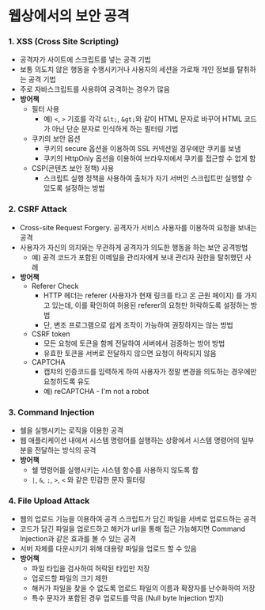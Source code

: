 # 웹상에서의 보안 공격
### 1. XSS (Cross Site Scripting)
* 공격자가 사이트에 스크립트를 넣는 공격 기법
* 보통 의도치 않은 행동을 수행시키거나 사용자의 세션을 가로채 개인 정보를 탈취하는 공격 기법
* 주로 자바스크립트를 사용하여 공격하는 경우가 많음
* **방어책**
  * 필터 사용
    * 예) `<`, `>` 기호를 각각 `&lt;`, `&gt;`와 같이 HTML 문자로 바꾸어 HTML 코드가 아닌 단순 문자로 인식하게 하는 필터링 기법
  * 쿠키의 보안 옵션
    * 쿠키의 secure 옵션을 이용하여 SSL 커넥션일 경우에만 쿠키를 보냄
    * 쿠키의 HttpOnly 옵션을 이용하여 브라우저에서 쿠키를 접근할 수 없게 함
  * CSP(콘텐츠 보안 정책) 사용
    * 스크립트 실행 정책을 사용하여 출처가 자기 서버인 스크립트만 실행할 수 있도록 설정하는 방법
### 2. CSRF Attack
* Cross-site Request Forgery. 공격자가 서비스 사용자를 이용하여 요청을 보내는 공격
* 사용자가 자신의 의지와는 무관하게 공격자가 의도한 행동을 하는 보안 공격방법
  * 예) 공격 코드가 포함된 이메일을 관리자에게 보내 관리자 권한을 탈취했던 사례
* **방어책**
  * Referer Check
    * HTTP 헤더는 referer (사용자가 현재 링크를 타고 온 근원 페이지) 를 가지고 있는데, 이를 확인하여 허용된 referer의 요청만 허락하도록 설정하는 방법
    * 단, 변조 프로그램으로 쉽게 조작이 가능하여 권장하지는 않는 방법
  * CSRF token
    * 모든 요청에 토큰을 함께 전달하여 서버에서 검증하는 방어 방법
    * 유효한 토큰을 서버로 전달하지 않으면 요청이 허락되지 않음
  * CAPTCHA
    * 캡챠의 인증코드를 입력하게 하여 사용자가 정말 변경을 의도하는 경우에만 요청하도록 유도
    * 예) reCAPTCHA - I'm not a robot
### 3. Command Injection
* 쉘을 실행시키는 로직을 이용한 공격
* 웹 애플리케이션 내에서 시스템 명령어를 실행하는 상황에서 시스템 명령어의 일부분을 전달하는 방식의 공격
* **방어책**
  * 쉘 명령어를 실행시키는 시스템 함수를 사용하지 않도록 함
  * `|`, `&`, `;`, `>`, `<` 와 같은 민감한 문자 필터링
### 4. File Upload Attack
* 웹의 업로드 기능을 이용하여 공격 스크립트가 담긴 파일을 서버로 업로드하는 공격
* 코드가 담긴 파일을 업로드하고 해커가 url을 통해 접근 가능해지면 Command Injection과 같은 효과를 볼 수 있는 공격
* 서버 자체를 다운시키기 위해 대용량 파일을 업로드 할 수 있음
* **방어책**
  * 파일 타입을 검사하여 허락된 타입만 저장
  * 업로드할 파일의 크기 제한
  * 해커가 파일을 찾을 수 없도록 업로드 파일의 이름과 확장자를 난수화하여 저장
  * 특수 문자가 포함된 경우 업로드를 막음 (Null byte Injection 방지)

